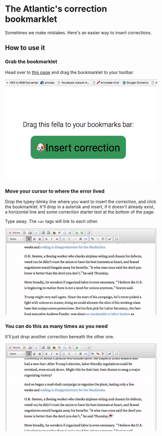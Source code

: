 # The Atlantic's correction bookmarklet
Sometimes we make mistakes. Here's an easier way to insert corrections.

## How to use it
### Grab the bookmarklet
Head over to [this page](https://s3.amazonaws.com/the-atlantic/corrections/index.html) and drag the bookmarklet to your toolbar.

![Drag the button to your toolbar](assets/drag-bookmarklet.gif)

### Move your cursor to where the error lived
Drop the typey-blinky line where you want to insert the correction, and click the bookmarklet. It'll drop in a asterisk and insert, if it doesn't already exist, a horizontal line and some correction starter text at the bottom of the page.

Type away. The `<a>` tags will link to each other.

![Insert the correction link](assets/write-correction.gif)

### You can do this as many times as you need
It'll just drop another correction beneath the other one.

![See! one more](assets/write-another-correction.gif)
